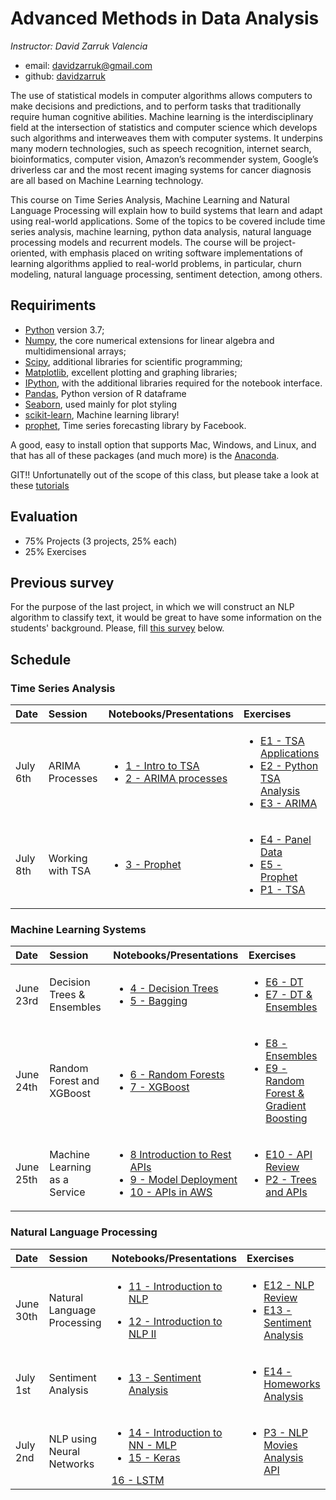# Advanced Methods in Data Analysis

*Instructor: David Zarruk Valencia*

- email: <davidzarruk@gmail.com>
- github: [davidzarruk](http://github.com/davidzarruk)


The use of statistical models in computer algorithms allows computers to make decisions and predictions, and to perform tasks that traditionally require human cognitive abilities. Machine learning is the interdisciplinary field at the intersection of statistics and computer science which develops such algorithms and interweaves them with computer systems. It underpins many modern technologies, such as speech recognition, internet search, bioinformatics, computer vision, Amazon’s recommender system, Google’s driverless car and the most recent imaging systems for cancer diagnosis are all based on Machine Learning technology.

This course on Time Series Analysis, Machine Learning and Natural Language Processing  will explain how to build systems that learn and adapt using real-world applications. Some of the topics to be covered include time series analysis, machine learning, python data analysis, natural language processing models and recurrent models. The course will be project-oriented, with emphasis placed on writing software implementations of learning algorithms applied to real-world problems, in particular, churn modeling, natural language processing, sentiment detection, among others.


## Requiriments 
* [Python](http://www.python.org) version 3.7;
* [Numpy](http://www.numpy.org), the core numerical extensions for linear algebra and multidimensional arrays;
* [Scipy](http://www.scipy.org), additional libraries for scientific programming;
* [Matplotlib](http://matplotlib.sf.net), excellent plotting and graphing libraries;
* [IPython](http://ipython.org), with the additional libraries required for the notebook interface.
* [Pandas](http://pandas.pydata.org/), Python version of R dataframe
* [Seaborn](stanford.edu/~mwaskom/software/seaborn/), used mainly for plot styling
* [scikit-learn](http://scikit-learn.org), Machine learning library!
* [prophet](https://facebook.github.io/prophet/), Time series forecasting library by Facebook.

A good, easy to install option that supports Mac, Windows, and Linux, and that has all of these packages (and much more) is the [Anaconda](https://www.continuum.io/).

GIT!! Unfortunatelly out of the scope of this class, but please take a look at these [tutorials](https://help.github.com/articles/good-resources-for-learning-git-and-github/)

## Evaluation

* 75% Projects (3 projects, 25% each)
* 25% Exercises

## Previous survey
For the purpose of the last project, in which we will construct an NLP algorithm to classify text, it would be great to have some information on the students' background. Please, fill [this survey](https://forms.gle/UGfdXjGyPTVbcaS38) below.

## Schedule

### Time Series Analysis
| Date | Session         | Notebooks/Presentations          | Exercises |
| :----| :----| :------------- | :------------- | 
| July 6th | ARIMA Processes | <ul><li>[1 - Intro to TSA](https://nbviewer.jupyter.org/github/davidzarruk/AdvancedMethodsDataAnalysisClass/blob/main/notebooks/01-IntroTSA.ipynb) </li> <li>[2 - ARIMA processes](https://nbviewer.jupyter.org/github/davidzarruk/AdvancedMethodsDataAnalysisClass/blob/main/notebooks/02-ARIMA.ipynb) </li></ul> | <ul><li>[E1 - TSA Applications](https://github.com/davidzarruk/AdvancedMethodsDataAnalysisClass/blob/main/Exercises/E1%20-%20Examples%20TSA.md) </li><li>[E2 - Python TSA Analysis](https://github.com/davidzarruk/AdvancedMethodsDataAnalysisClass/blob/main/Exercises/E02-TSA.ipynb) </li> <li>[E3 - ARIMA](https://github.com/davidzarruk/AdvancedMethodsDataAnalysisClass/blob/main/Exercises/E03-ARIMA.ipynb) </li> </ul> | 
| July 8th | Working with TSA | <ul><li>[3 - Prophet](https://nbviewer.jupyter.org/github/davidzarruk/AdvancedMethodsDataAnalysisClass/blob/main/notebooks/03-TSA-prophet.ipynb) </li> </ul> |   <ul><li>[E4 - Panel Data](https://github.com/davidzarruk/AdvancedMethodsDataAnalysisClass/blob/main/Exercises/E04%20-%20Panel%20Data.md) </li> <li>[E5 - Prophet](https://github.com/davidzarruk/AdvancedMethodsDataAnalysisClass/blob/main/Exercises/E05-prophet.ipynb) </li> <li>[P1 - TSA](https://github.com/davidzarruk/AdvancedMethodsDataAnalysisClass/blob/main/Exercises/P1-TSL.md) </li> </ul>| 

### Machine Learning Systems
| Date | Session         | Notebooks/Presentations          | Exercises |
| :----| :----| :------------- | :------------- | 
| June 23rd | Decision Trees & Ensembles | <ul><li>[4 - Decision Trees](https://nbviewer.jupyter.org/github/albahnsen/AdvancedMethodsDataAnalysisClass/blob/master/notebooks/04-DecisionTrees.ipynb) </li> <li>[5 - Bagging](https://nbviewer.jupyter.org/github/albahnsen/AdvancedMethodsDataAnalysisClass/blob/master/notebooks/05-Ensembles_Bagging.ipynb) </li></ul>| <ul><li>[E6 - DT](https://github.com/albahnsen/AdvancedMethodsDataAnalysisClass/blob/master/Exercises/E06%20-%20Decision%20Trees%20Overview.md) </li> <li>[E7 - DT & Ensembles](https://github.com/albahnsen/AdvancedMethodsDataAnalysisClass/blob/master/Exercises/E7-DecisionTrees_Bagging.ipynb) </li></ul> | 
| June 24th | Random Forest and XGBoost | <ul><li>[6 - Random Forests](https://nbviewer.jupyter.org/github/albahnsen/AdvancedMethodsDataAnalysisClass/blob/master/notebooks/06-Ensembles_RandomForest.ipynb) </li> <li>[7 - XGBoost](https://nbviewer.jupyter.org/github/albahnsen/AdvancedMethodsDataAnalysisClass/blob/master/notebooks/07-Ensembles_Boosting.ipynb) </li></ul>| <ul><li>[E8 - Ensembles](https://github.com/albahnsen/AdvancedMethodsDataAnalysisClass/blob/master/Exercises/E08%20-%20Ensembles%20Trees%20Overview.md) </li> <li>[E9 - Random Forest & Gradient Boosting](https://github.com/albahnsen/AdvancedMethodsDataAnalysisClass/blob/master/Exercises/E8-RandomForests_Boosting.ipynb) </li></ul> | 
| June 25th | Machine Learning as a Service  |  <ul><li>[8 Introduction to Rest APIs](https://nbviewer.jupyter.org/github/albahnsen/AdvancedMethodsDataAnalysisClass/blob/master/notebooks/08-IntroductionToAPIs.ipynb) </li> <li>[9 - Model Deployment](https://nbviewer.jupyter.org/github/albahnsen/AdvancedMethodsDataAnalysisClass/blob/master/notebooks/09-Model_Deployment.ipynb) </li> <li>[10 - APIs in AWS](https://nbviewer.jupyter.org/github/albahnsen/AdvancedMethodsDataAnalysisClass/blob/master/notebooks/10-CreatingAPIinAWS.ipynb) </li></ul> | <ul><li>[E10 - API Review](https://github.com/albahnsen/AdvancedMethodsDataAnalysisClass/blob/master/Exercises/E10%20-%20microservices.md) </li> <li>[P2 - Trees and APIs](https://github.com/albahnsen/AdvancedMethodsDataAnalysisClass/blob/master/Exercises/P2-UsedVehiclePricePrediction.ipynb) </li></ul> | 

 ### Natural Language Processing
| Date | Session         | Notebooks/Presentations          | Exercises |
| :----| :----| :------------- | :------------- | 
| June 30th | Natural Language Processing  |  <ul><li>[11 - Introduction to NLP](https://nbviewer.jupyter.org/github/albahnsen/AdvancedMethodsDataAnalysisClass/blob/master/notebooks/11-IntroNLP.pdf) </li></ul> <ul><li>[12 - Introduction to NLP II ](https://nbviewer.jupyter.org/github/albahnsen/AdvancedMethodsDataAnalysisClass/blob/master/notebooks/12-NaturalLanguageProcessing.ipynb) </li></ul> | <ul><li>[E12 - NLP Review]() </li><li>[E13 - Sentiment Analysis]() </li> </ul> | 
| July 1st |  Sentiment Analysis | <ul><li>[13 - Sentiment Analysis](https://nbviewer.jupyter.org/github/albahnsen/AdvancedMethodsDataAnalysisClass/blob/master/notebooks/13-TextSimilarity.ipynb) </li></ul> | <ul><li>[E14 - Homeworks Analysis]() </li>  </ul> |
| July 2nd |  NLP using Neural Networks | <ul><li>[14 - Introduction to NN - MLP](https://nbviewer.jupyter.org/github/albahnsen/AdvancedMethodsDataAnalysisClass/blob/master/notebooks/14-IntroductionDeepLearningMLP.ipynb) </li><li>[15 - Keras](https://nbviewer.jupyter.org/github/albahnsen/AdvancedMethodsDataAnalysisClass/blob/master/notebooks/15-DeepLearning_keras.ipynb) </li></ul> [16 - LSTM](https://nbviewer.jupyter.org/github/albahnsen/AdvancedMethodsDataAnalysisClass/blob/master/notebooks/16-RecurrentNeuralNetworks_LSTM.ipynb) </li></ul> | <ul> <li>[P3 - NLP Movies Analysis API]() </li> </ul> |





